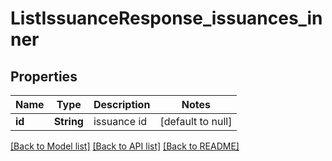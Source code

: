 # ListIssuanceResponse_issuances_inner

## Properties

| Name   | Type       | Description | Notes             |
| ------ | ---------- | ----------- | ----------------- |
| **id** | **String** | issuance id | [default to null] |

[[Back to Model list]](../README.md#documentation-for-models) [[Back to API list]](../README.md#documentation-for-api-endpoints) [[Back to README]](../README.md)
